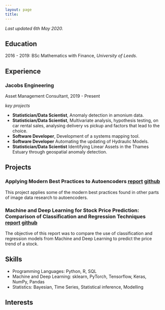 ```yaml
---
layout: page
title:
---
```


_Last updated 6th May 2020._

## Education
2016 - 2019: BSc Mathematics with Finance, _University of Leeds_.
## Experience
### Jacobs Engineering
Asset Management Consultant, 2019 - Present

_key projects_

- __Statistician/Data Scientist__, Anomaly detection in amonium data.
- __Statistician/Data Scientist__, Multivariate analysis, hypothesis testing, on car rental sales, analysing delivery vs pickup and factors that lead to the choice.
- __Software Developer__, Development of a systems mapping tool.
- __Software Developer__ Automating the updating of Hydraulic Models.
- __Statistician/Data Scientist__ Identifying Linear Assets in the Thames Estuary through geospatial anomaly detection.
## Projects
### Applying Modern Best Practices to Autoencoders [report](https://henriwoodcock.github.io/2020/04/05/Autoencoders-best-practices/) [github](https://github.com/henriwoodcock/Applying-Modern-Best-Practices-to-Autoencoders)
This project applies some of the modern best practices found in other parts of image data research to autoencoders.
### Machine and Deep Learning for Stock Price Prediction: Comparison of Classification and Regression Techniques [report](https://henriwoodcock.github.io/2020/03/21/stock-price-prediction-project/) [github](https://github.com/henriwoodcock/Stock-Price-Prediction)
The objective of this report was to compare the use of classification and regression models from Machine and Deep Learning to predict the price trend of a stock.
## Skills
- Programming Languages: Python, R, SQL
- Machine and Deep Learning: sklearn, PyTorch, Tensorflow, Keras, NumPy, Pandas
- Statistics: Bayesian, Time Series, Statistical inference, Modelling
## Interests
